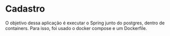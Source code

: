 # Cadastro 

O objetivo dessa aplicação é executar o Spring junto do postgres, dentro de containers. Para isso, foi usado o docker compose e um Dockerfile.
